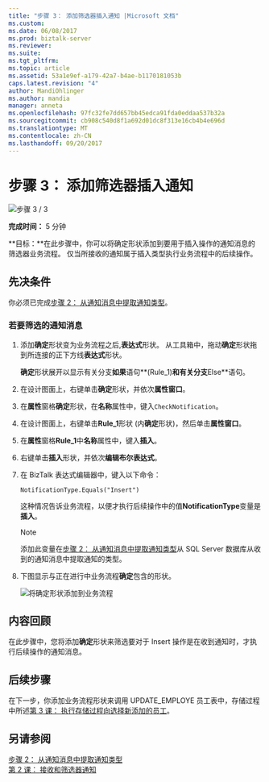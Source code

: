 ```yaml
---
title: "步骤 3： 添加筛选器插入通知 |Microsoft 文档"
ms.custom: 
ms.date: 06/08/2017
ms.prod: biztalk-server
ms.reviewer: 
ms.suite: 
ms.tgt_pltfrm: 
ms.topic: article
ms.assetid: 53a1e9ef-a179-42a7-b4ae-b1170181053b
caps.latest.revision: "4"
author: MandiOhlinger
ms.author: mandia
manager: anneta
ms.openlocfilehash: 97fc32fe7dd657bb45edca91fda0eddaa537b32a
ms.sourcegitcommit: cb908c540d8f1a692d01dc8f313e16cb4b4e696d
ms.translationtype: MT
ms.contentlocale: zh-CN
ms.lasthandoff: 09/20/2017
---
```

# <a name="step-3-add-a-filter-for-insert-notifications"></a>步骤 3： 添加筛选器插入通知
![步骤 3 / 3](../../adapters-and-accelerators/adapter-oracle-database/media/step-3of3.gif "Step_3of3")  
  
 **完成时间：** 5 分钟  
  
 **目标：**在此步骤中，你可以将确定形状添加到要用于插入操作的通知消息的筛选器业务流程。 仅当所接收的通知属于插入类型执行业务流程中的后续操作。  
  
## <a name="prerequisites"></a>先决条件  
 你必须已完成[步骤 2： 从通知消息中提取通知类型](../../adapters-and-accelerators/adapter-sql/step-2-extract-notification-type-from-notification-message.md)。  
  
### <a name="to-filter-for-notification-messages"></a>若要筛选的通知消息  
  
1.  添加**确定**形状变为业务流程之后,**表达式**形状。 从工具箱中，拖动**确定**形状拖到所连接的正下方线**表达式**形状。  
  
     **确定**形状展开以显示有关分支**如果**语句**(Rule_1)**和有关分支**Else**语句。  
  
2.  在设计图面上，右键单击**确定**形状，并依次**属性窗口**。  
  
3.  在**属性**窗格**确定**形状，在**名称**属性中，键入`CheckNotification`。  
  
4.  在设计图面上，右键单击**Rule_1**形状 (内**确定**形状)，然后单击**属性窗口**。  
  
5.  在**属性**窗格**Rule_1**中**名称**属性中，键入**插入**。  
  
6.  右键单击**插入**形状，并依次**编辑布尔表达式**。  
  
7.  在 BizTalk 表达式编辑器中，键入以下命令：  
  
    ```  
    NotificationType.Equals("Insert")  
    ```  
  
     这种情况告诉业务流程，以便才执行后续操作中的值**NotificationType**变量是**插入**。  
  
    > [!NOTE]
    >  添加此变量在[步骤 2： 从通知消息中提取通知类型](../../adapters-and-accelerators/adapter-sql/step-2-extract-notification-type-from-notification-message.md)从 SQL Server 数据库从收到的通知消息中提取通知的类型。  
  
8.  下图显示与正在进行中业务流程**确定**包含的形状。  
  
     ![将确定形状添加到业务流程](../../adapters-and-accelerators/adapter-sql/media/sql-adap-tut-03-add-filter-orch.gif "sql_adap_tut_03_add_filter_orch")  
  
## <a name="what-did-i-just-do"></a>内容回顾  
 在此步骤中，您将添加**确定**形状来筛选要对于 Insert 操作是在收到通知时，才执行后续操作的通知消息。  
  
## <a name="next-steps"></a>后续步骤  
 在下一步，你添加业务流程形状来调用 UPDATE_EMPLOYE 员工表中，存储过程中所述[第 3 课： 执行存储过程向选择新添加的员工](../../adapters-and-accelerators/adapter-sql/lesson-3-execute-a-stored-procedure-to-select-new-employees-added.md)。  
  
## <a name="see-also"></a>另请参阅  
 [步骤 2： 从通知消息中提取通知类型](../../adapters-and-accelerators/adapter-sql/step-2-extract-notification-type-from-notification-message.md)   
 [第 2 课： 接收和筛选器通知](../../adapters-and-accelerators/adapter-sql/lesson-2-receive-and-filter-notifications.md)
